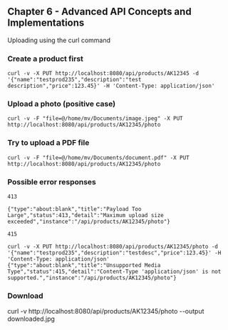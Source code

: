 ## Chapter 6 - Advanced API Concepts and Implementations

Uploading using the curl command

### Create a product first

`curl -v -X PUT http://localhost:8080/api/products/AK12345 -d '{"name":"testprod235","description":"test description","price":123.45}' -H 'Content-Type: application/json'`

### Upload a photo (positive case)

`curl -v -F "file=@/home/mv/Documents/image.jpeg" -X PUT http://localhost:8080/api/products/AK12345/photo`

### Try to upload a PDF file

`curl -v -F "file=@/home/mv/Documents/document.pdf" -X PUT http://localhost:8080/api/products/AK12345/photo`

### Possible error responses

```aiignore
413

{"type":"about:blank","title":"Payload Too Large","status":413,"detail":"Maximum upload size exceeded","instance":"/api/products/AK12345/photo"}
```

```aiignore
415

curl -v -X PUT http://localhost:8080/api/products/AK12345/photo -d '{"name":"testprod235","description":"testdesc","price":123.45}' -H 'Content-Type: application/json'
{"type":"about:blank","title":"Unsupported Media Type","status":415,"detail":"Content-Type 'application/json' is not supported.","instance":"/api/products/AK12345/photo"}
```

### Download
curl -v  http://localhost:8080/api/products/AK12345/photo --output downloaded.jpg
